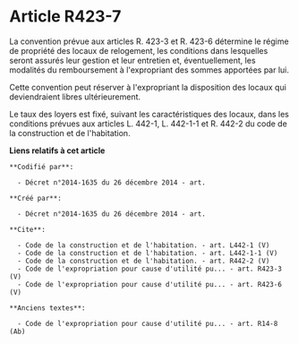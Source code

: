 # Article R423-7

La convention prévue aux articles R. 423-3 et R. 423-6 détermine le régime de propriété des locaux de relogement, les
conditions dans lesquelles seront assurés leur gestion et leur entretien et, éventuellement, les modalités du remboursement à
l'expropriant des sommes apportées par lui.

Cette convention peut réserver à l'expropriant la disposition des locaux qui deviendraient libres ultérieurement.

Le taux des loyers est fixé, suivant les caractéristiques des locaux, dans les conditions prévues aux articles L. 442-1, L.
442-1-1 et R. 442-2 du code de la construction et de l'habitation.

**Liens relatifs à cet article**

	**Codifié par**:

	  - Décret n°2014-1635 du 26 décembre 2014 - art.

	**Créé par**:

	  - Décret n°2014-1635 du 26 décembre 2014 - art.

	**Cite**:

	  - Code de la construction et de l'habitation. - art. L442-1 (V)
	  - Code de la construction et de l'habitation. - art. L442-1-1 (V)
	  - Code de la construction et de l'habitation. - art. R442-2 (V)
	  - Code de l'expropriation pour cause d'utilité pu... - art. R423-3 (V)
	  - Code de l'expropriation pour cause d'utilité pu... - art. R423-6 (V)

	**Anciens textes**:

	  - Code de l'expropriation pour cause d'utilité pu... - art. R14-8 (Ab)
